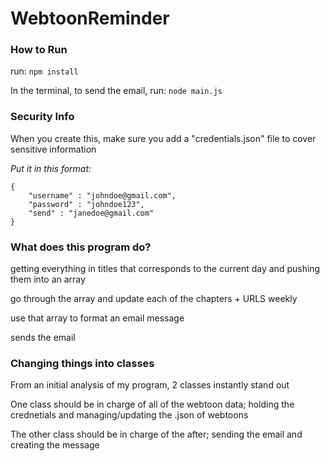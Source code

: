 # WebtoonReminder

### How to Run
run: `npm install`

In the terminal, to send the email, run: `node main.js`


### Security Info

When you create this, make sure you add a "credentials.json" file to cover sensitive information

*Put it in this format:*
```
{
    "username" : "johndoe@gmail.com",
    "password" : "johndoe123",
    "send" : "janedoe@gmail.com"
}
```

### What does this program do?

getting everything in titles that corresponds to the current day and pushing them into an array

go through the array and update each of the chapters + URLS weekly

use that array to format an email message

sends the email

### Changing things into classes

From an initial analysis of my program, 2 classes instantly stand out

One class should be in charge of all of the webtoon data; holding the crednetials and managing/updating the .json of webtoons

The other class should be in charge of the after; sending the email and creating the message
